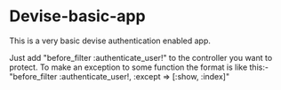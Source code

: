 Devise-basic-app
================

This is a very basic devise authentication enabled app.

Just add "before_filter :authenticate_user!" to the controller you want to protect.
To make an exception to some function the format is like this:-
"before_filter :authenticate_user!, :except => [:show, :index]"
